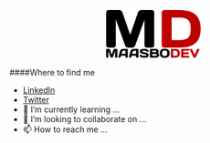 <p align="center" width="100%">
    <img width="33%" src="CompleteLogo.png">
</p>

####Where to find me

- [LinkedIn](www.linkedin.com/in/marsal-astals-bota)
- [Twitter](https://twitter.com/maasbodev)
- 🌱 I’m currently learning ...
- 💞️ I’m looking to collaborate on ...
- 📫 How to reach me ...

<!---
MaasboDev/MaasboDev is a ✨ special ✨ repository because its `README.md` (this file) appears on your GitHub profile.
You can click the Preview link to take a look at your changes.
--->
